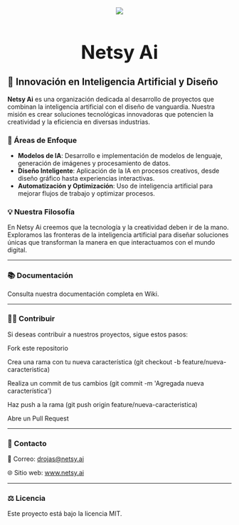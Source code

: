 <div align=center>
  <a href="#"><img src="https://avatars.githubusercontent.com/u/191610133?s=200&v=4" length:"1200px" width:"600px"></a>
</div>

<h1 align="center" style="font-size: 3em;">Netsy Ai</h1>

## 🧐 Innovación en Inteligencia Artificial y Diseño

**Netsy Ai** es una organización dedicada al desarrollo de proyectos que combinan la inteligencia artificial con el diseño de vanguardia. Nuestra misión es crear soluciones tecnológicas innovadoras que potencien la creatividad y la eficiencia en diversas industrias.

### 🔮 Áreas de Enfoque
- **Modelos de IA**: Desarrollo e implementación de modelos de lenguaje, generación de imágenes y procesamiento de datos.
- **Diseño Inteligente**: Aplicación de la IA en procesos creativos, desde diseño gráfico hasta experiencias interactivas.
- **Automatización y Optimización**: Uso de inteligencia artificial para mejorar flujos de trabajo y optimizar procesos.

### 💡 Nuestra Filosofía
En Netsy Ai creemos que la tecnología y la creatividad deben ir de la mano. Exploramos las fronteras de la inteligencia artificial para diseñar soluciones únicas que transforman la manera en que interactuamos con el mundo digital.

---
### 📚 Documentación

Consulta nuestra documentación completa en Wiki.

---
### 👨‍💻 Contribuir

Si deseas contribuir a nuestros proyectos, sigue estos pasos:

Fork este repositorio

Crea una rama con tu nueva característica (git checkout -b feature/nueva-caracteristica)

Realiza un commit de tus cambios (git commit -m 'Agregada nueva característica')

Haz push a la rama (git push origin feature/nueva-caracteristica)

Abre un Pull Request

---
### 📢 Contacto

📧 Correo: drojas@netsy.ai

🌐 Sitio web: www.netsy.ai

---
### ⚖️ Licencia

Este proyecto está bajo la licencia MIT.

